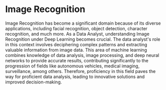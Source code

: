 # Image Recognition 

Image Recognition has become a significant domain because of its diverse applications, including facial recognition, object detection, character recognition, and much more. As a Data Analyst, understanding Image Recognition under Deep Learning becomes crucial. The data analyst's role in this context involves deciphering complex patterns and extracting valuable information from image data. This area of machine learning combines knowledge of data analysis, image processing, and deep neural networks to provide accurate results, contributing significantly to the progression of fields like autonomous vehicles, medical imaging, surveillance, among others. Therefore, proficiency in this field paves the way for proficient data analysis, leading to innovative solutions and improved decision-making.